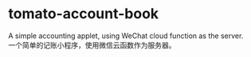 # tomato-account-book
A simple accounting applet, using WeChat cloud function as the server.  
一个简单的记账小程序，使用微信云函数作为服务器。
